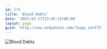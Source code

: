 ```yaml
---
id: 575
title: 'Blood Debts'
date: '2023-03-17T13:45:12+00:00'
layout: page
guid: 'http://new.andydixon.com/?page_id=575'
---
```


![Blood Debts](https://i0.wp.com/assets.g8x2.ldn.idrivee2-23.com/posters/Blood%20Debts%2001.jpg?w=1200&ssl=1 "Blood Debts")